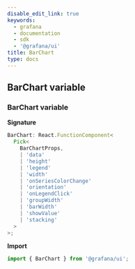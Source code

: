 ```yaml
---
disable_edit_link: true
keywords:
  - grafana
  - documentation
  - sdk
  - '@grafana/ui'
title: BarChart
type: docs
---
```


## BarChart variable

### BarChart variable

<b>Signature</b>

```typescript
BarChart: React.FunctionComponent<
  Pick<
    BarChartProps,
    | 'data'
    | 'height'
    | 'legend'
    | 'width'
    | 'onSeriesColorChange'
    | 'orientation'
    | 'onLegendClick'
    | 'groupWidth'
    | 'barWidth'
    | 'showValue'
    | 'stacking'
  >
>;
```

<b>Import</b>

```typescript
import { BarChart } from '@grafana/ui';
```
